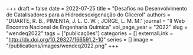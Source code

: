 +++ 
draft = false
date = 2022-07-25
title = "Desafios no Desenvolvimento de Catalisadores para a Hidrodesoxigenação do Glicerol"
authors = "DUARTE, R. B., PIMENTA, J. L. C. W. ; JORGE, L. M. M."
journal = "II Web Encontro Nacional de Engenharia Química"
vol_page_year = "2022"
slug = "wendeq2022" 
tags = ["publicações"]
categories = []
externalLink = "http://dx.doi.org/10.29327/166591.2-10"
series = []
image = "/publications/images/wendeq2022.png"
+++

